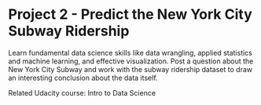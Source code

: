 # Project 2 - Predict the New York City Subway Ridership

Learn fundamental data science skills like data wrangling, applied statistics and machine learning, and effective visualization.
Post a question about the New York City Subway and work with the subway ridership dataset to draw an interesting conclusion about the data itself.

Related Udacity course: Intro to Data Science
